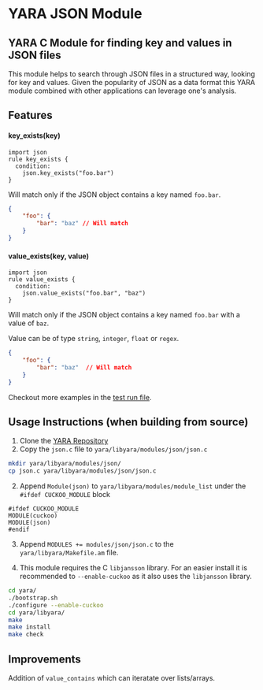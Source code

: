 # YARA JSON Module
## YARA C Module for finding key and values in JSON files
This module helps to search through JSON files in a structured way, looking for key and values. Given the popularity of JSON as a data format this YARA module combined with other applications can leverage one's analysis.

## Features

#### key_exists(key)
```yara
import json
rule key_exists {
  condition:
    json.key_exists("foo.bar")
}
```
Will match only if the JSON object contains a key named `foo.bar`.
```json
{
    "foo": {
        "bar": "baz" // Will match
    }
}
```

#### value_exists(key, value)
```yara
import json
rule value_exists {
  condition:
    json.value_exists("foo.bar", "baz")
}
```
Will match only if the JSON object contains a key named `foo.bar` with a value of `baz`.

Value can be of type `string`, `integer`, `float` or `regex`.
```json
{
    "foo": {
        "bar": "baz"  // Will match
    }
}
```

Checkout more examples in the [test run file](tests/rules.yara).

## Usage Instructions (when building from source)
1. Clone the [YARA Repository](https://github.com/VirusTotal/yara)
2. Copy the `json.c` file to `yara/libyara/modules/json/json.c`
```sh
mkdir yara/libyara/modules/json/
cp json.c yara/libyara/modules/json/json.c
```
2. Append `Module(json)` to `yara/libyara/modules/module_list` under the `#ifdef CUCKOO_MODULE` block
```
#ifdef CUCKOO_MODULE
MODULE(cuckoo)
MODULE(json)
#endif
```
3. Append `MODULES += modules/json/json.c` to the `yara/libyara/Makefile.am` file.

4. This module requires the C `libjansson` library. For an easier install it is recommended to `--enable-cuckoo` as it also uses the `libjansson` library.

```sh
cd yara/
./bootstrap.sh
./configure --enable-cuckoo
cd yara/libyara/
make
make install
make check
```

## Improvements
Addition of `value_contains` which can iteratate over lists/arrays.
